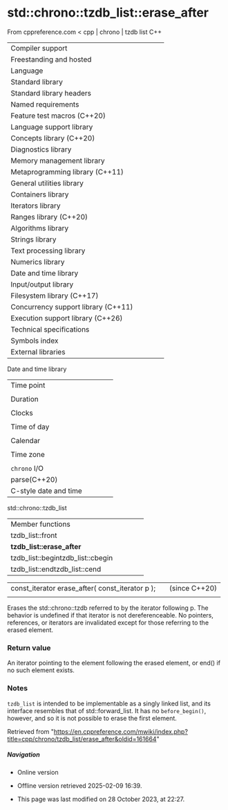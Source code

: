 # std::chrono::tzdb_list::erase_after

From cppreference.com
< cpp‎ | chrono‎ | tzdb list
C++

|  |  |  |  |  |
| --- | --- | --- | --- | --- |
| Compiler support | | | | |
| Freestanding and hosted | | | | |
| Language | | | | |
| Standard library | | | | |
| Standard library headers | | | | |
| Named requirements | | | | |
| Feature test macros (C++20) | | | | |
| Language support library | | | | |
| Concepts library (C++20) | | | | |
| Diagnostics library | | | | |
| Memory management library | | | | |
| Metaprogramming library (C++11) | | | | |
| General utilities library | | | | |
| Containers library | | | | |
| Iterators library | | | | |
| Ranges library (C++20) | | | | |
| Algorithms library | | | | |
| Strings library | | | | |
| Text processing library | | | | |
| Numerics library | | | | |
| Date and time library | | | | |
| Input/output library | | | | |
| Filesystem library (C++17) | | | | |
| Concurrency support library (C++11) | | | | |
| Execution support library (C++26) | | | | |
| Technical specifications | | | | |
| Symbols index | | | | |
| External libraries | | | | |

Date and time library

|  |  |  |  |  |
| --- | --- | --- | --- | --- |
| Time point | | | | |
| |  |  |  |  |  | | --- | --- | --- | --- | --- | | time_point(C++11) | | | | | | |  |  |  |  |  | | --- | --- | --- | --- | --- | | clock_time_conversion(C++20) | | | | | | |  |  |  |  |  | | --- | --- | --- | --- | --- | | clock_cast(C++20) | | | | | |
| Duration | | | | |
| |  |  |  |  |  | | --- | --- | --- | --- | --- | | duration(C++11) | | | | | |
| Clocks | | | | |
| |  |  |  |  |  | | --- | --- | --- | --- | --- | | system_clock(C++11) | | | | | | steady_clock(C++11) | | | | | | is_clock(C++20) | | | | | | |  |  |  |  |  | | --- | --- | --- | --- | --- | | utc_clock(C++20) | | | | | | tai_clock(C++20) | | | | | | high_resolution_clock(C++11) | | | | | | |  |  |  |  |  | | --- | --- | --- | --- | --- | | gps_clock(C++20) | | | | | | file_clock(C++20) | | | | | | local_t(C++20) | | | | | |
| Time of day | | | | |
| |  |  |  |  |  | | --- | --- | --- | --- | --- | | is_amis_pm(C++20)(C++20) | | | | | | |  |  |  |  |  | | --- | --- | --- | --- | --- | | make12make24(C++20)(C++20) | | | | | | |  |  |  |  |  | | --- | --- | --- | --- | --- | | hh_mm_ss(C++20) | | | | | |  | | | | | |
| Calendar | | | | |
| |  |  |  |  |  | | --- | --- | --- | --- | --- | | day(C++20) | | | | | | month(C++20) | | | | | | year(C++20) | | | | | | weekday(C++20) | | | | | | operator/(C++20) | | | | | | year_month_day(C++20) | | | | | | |  |  |  |  |  | | --- | --- | --- | --- | --- | | year_month_day_last(C++20) | | | | | | year_month_weekday(C++20) | | | | | | year_month_weekday_last(C++20) | | | | | | weekday_indexed(C++20) | | | | | | weekday_last(C++20) | | | | | | month_day(C++20) | | | | | | |  |  |  |  |  | | --- | --- | --- | --- | --- | | month_day_last(C++20) | | | | | | month_weekday(C++20) | | | | | | month_weekday_last(C++20) | | | | | | year_month(C++20) | | | | | | last_speclast(C++20)(C++20) | | | | | |
| Time zone | | | | |
| |  |  |  |  |  | | --- | --- | --- | --- | --- | | tzdb(C++20) | | | | | | tzdb_list(C++20) | | | | | | get_tzdbget_tzdb_listreload_tzdbremote_version(C++20)(C++20)(C++20)(C++20) | | | | | | sys_info(C++20) | | | | | | |  |  |  |  |  | | --- | --- | --- | --- | --- | | local_info(C++20) | | | | | | nonexistent_local_time(C++20) | | | | | | ambiguous_local_time(C++20) | | | | | | locate_zone(C++20) | | | | | | current_zone(C++20) | | | | | | time_zone(C++20) | | | | | | choose(C++20) | | | | | | |  |  |  |  |  | | --- | --- | --- | --- | --- | | zoned_traits(C++20) | | | | | | zoned_time(C++20) | | | | | | time_zone_link(C++20) | | | | | | leap_second(C++20) | | | | | | leap_second_info(C++20) | | | | | | get_leap_second_info(C++20) | | | | | |  | | | | | |
| `chrono` I/O | | | | |
| parse(C++20) | | | | |
| C-style date and time | | | | |

std::chrono::tzdb_list

|  |  |  |  |  |
| --- | --- | --- | --- | --- |
| Member functions | | | | |
| tzdb_list::front | | | | |
| ****tzdb_list::erase_after**** | | | | |
| tzdb_list::begintzdb_list::cbegin | | | | |
| tzdb_list::endtzdb_list::cend | | | | |

|  |  |  |
| --- | --- | --- |
| const_iterator erase_after( const_iterator p ); |  | (since C++20) |
|  |  |  |

Erases the std::chrono::tzdb referred to by the iterator following p. The behavior is undefined if that iterator is not dereferenceable. No pointers, references, or iterators are invalidated except for those referring to the erased element.

### Return value

An iterator pointing to the element following the erased element, or end() if no such element exists.

### Notes

`tzdb_list` is intended to be implementable as a singly linked list, and its interface resembles that of std::forward_list. It has no `before_begin()`, however, and so it is not possible to erase the first element.

Retrieved from "<https://en.cppreference.com/mwiki/index.php?title=cpp/chrono/tzdb_list/erase_after&oldid=161664>"

##### Navigation

- Online version
- Offline version retrieved 2025-02-09 16:39.

- This page was last modified on 28 October 2023, at 22:27.